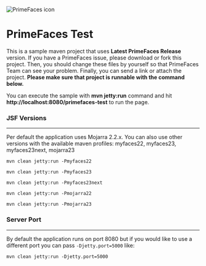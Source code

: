 ![PrimeFaces icon](https://www.primefaces.org/wp-content/uploads/2016/10/prime_logo_new.png)

# PrimeFaces Test

This is a sample maven project that uses <strong>Latest PrimeFaces Release</strong> version. If you have a PrimeFaces issue, please download or fork this project. Then, you should change these files by yourself so that PrimeFaces Team can see your problem. Finally, you can send a link or attach the project. <strong>Please make sure that project is runnable with the command below.</strong>

You can execute the sample with <strong>mvn jetty:run</strong> command and hit <strong>http://localhost:8080/primefaces-test</strong> to run the page.

### JSF Versions
***

Per default the application uses Mojarra 2.2.x. 
You can also use other versions with the available maven profiles: myfaces22, myfaces23, myfaces23next, mojarra23

`mvn clean jetty:run -Pmyfaces22`

`mvn clean jetty:run -Pmyfaces23`

`mvn clean jetty:run -Pmyfaces23next`

`mvn clean jetty:run -Pmojarra22`

`mvn clean jetty:run -Pmojarra23`

### Server Port
***

By default the application runs on port 8080 but if you would like to use a different port you can pass `-Djetty.port=5000` like:

`mvn clean jetty:run -Djetty.port=5000`

